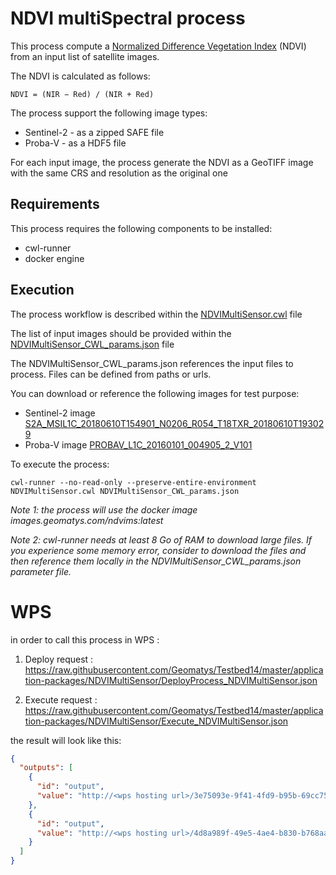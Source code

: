 # NDVI multiSpectral process

This process compute a [Normalized Difference Vegetation Index](https://en.wikipedia.org/wiki/Normalized_difference_vegetation_index) (NDVI) from an input list of satellite images.

The NDVI is calculated as follows:

    NDVI = (NIR − Red) / (NIR + Red)

The process support the following image types:
* Sentinel-2 - as a zipped SAFE file
* Proba-V - as a HDF5 file

For each input image, the process generate the NDVI as a GeoTIFF image with the same CRS and resolution as the original one

## Requirements
This process requires the following components to be installed:
* cwl-runner
* docker engine

## Execution

The process workflow is described within the [NDVIMultiSensor.cwl](https://raw.githubusercontent.com/Geomatys/Testbed14/master/application-packages/NDVIMultiSensor/NDVIMultiSensor.cwl) file

The list of input images should be provided within the [NDVIMultiSensor_CWL_params.json](https://raw.githubusercontent.com/Geomatys/Testbed14/master/application-packages/NDVIMultiSensor/NDVIMultiSensor_CWL_params.json) file

The NDVIMultiSensor_CWL_params.json references the input files to process. Files can be defined from paths or urls.

You can download or reference the following images for test purpose:
* Sentinel-2 image [S2A_MSIL1C_20180610T154901_N0206_R054_T18TXR_20180610T193029](https://nexus.geomatys.com/repository/raw-public/testbed14/S2A_MSIL1C_20180610T154901_N0206_R054_T18TXR_20180610T193029.SAFE.zip)
* Proba-V image [PROBAV_L1C_20160101_004905_2_V101](https://nexus.geomatys.com/repository/raw-public/testbed14/PROBAV_L1C_20160101_004905_2_V101.HDF5)

To execute the process:

    cwl-runner --no-read-only --preserve-entire-environment NDVIMultiSensor.cwl NDVIMultiSensor_CWL_params.json

*Note 1: the process will use the docker image images.geomatys.com/ndvims:latest*

*Note 2: cwl-runner needs at least 8 Go of RAM to download large files. If you experience some memory error, consider to download the files and then reference them locally in the NDVIMultiSensor_CWL_params.json parameter file.*

# WPS
in order to call this process in WPS :

1) Deploy request :
https://raw.githubusercontent.com/Geomatys/Testbed14/master/application-packages/NDVIMultiSensor/DeployProcess_NDVIMultiSensor.json

2) Execute request :
https://raw.githubusercontent.com/Geomatys/Testbed14/master/application-packages/NDVIMultiSensor/Execute_NDVIMultiSensor.json

the result will look like this:
```json
{
  "outputs": [
    {
      "id": "output",
      "value": "http://<wps hosting url>/3e75093e-9f41-4fd9-b95b-69cc7594dcd1.tif"
    },
    {
      "id": "output",
      "value": "http://<wps hosting url>/4d8a989f-49e5-4ae4-b830-b768aaf9a289.tif"
    }
  ]
}
```

